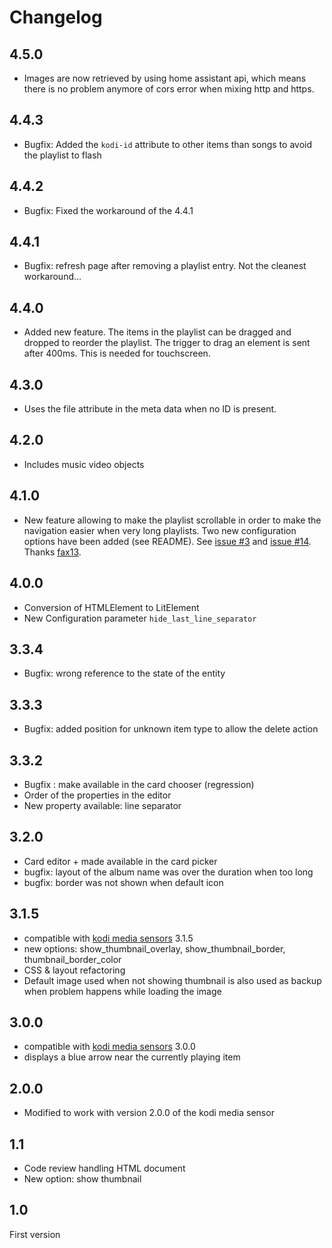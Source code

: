 # Changelog

## 4.5.0

- Images are now retrieved by using home assistant api, which means there is no problem anymore of cors error when mixing http and https.

## 4.4.3

- Bugfix: Added the `kodi-id` attribute to other items than songs to avoid the playlist to flash

## 4.4.2

- Bugfix: Fixed the workaround of the 4.4.1

## 4.4.1

- Bugfix: refresh page after removing a playlist entry. Not the cleanest workaround...

## 4.4.0

- Added new feature. The items in the playlist can be dragged and dropped to reorder the playlist. The trigger to drag an element is sent after 400ms. This is needed for touchscreen.

## 4.3.0

- Uses the file attribute in the meta data when no ID is present.

## 4.2.0

- Includes music video objects

## 4.1.0

- New feature allowing to make the playlist scrollable in order to make the navigation easier when very long playlists. Two new configuration options have been added (see README). See [issue #3](https://github.com/jtbgroup/kodi-playlist-card/issues/3) and [issue #14](https://github.com/jtbgroup/kodi-media-sensors/issues/14). Thanks [fax13](https://github.com/fax13).

## 4.0.0

- Conversion of HTMLElement to LitElement
- New Configuration parameter `hide_last_line_separator`

## 3.3.4

- Bugfix: wrong reference to the state of the entity

## 3.3.3

- Bugfix: added position for unknown item type to allow the delete action

## 3.3.2

- Bugfix : make available in the card chooser (regression)
- Order of the properties in the editor
- New property available: line separator

## 3.2.0

- Card editor + made available in the card picker
- bugfix: layout of the album name was over the duration when too long
- bugfix: border was not shown when default icon

## 3.1.5

- compatible with [kodi media sensors](https://github.com/jtbgroup/kodi-media-sensors) 3.1.5
- new options: show_thumbnail_overlay, show_thumbnail_border, thumbnail_border_color
- CSS & layout refactoring
- Default image used when not showing thumbnail is also used as backup when problem happens while loading the image

## 3.0.0

- compatible with [kodi media sensors](https://github.com/jtbgroup/kodi-media-sensors) 3.0.0
- displays a blue arrow near the currently playing item

## 2.0.0

- Modified to work with version 2.0.0 of the kodi media sensor

## 1.1

- Code review handling HTML document
- New option: show thumbnail

## 1.0

First version
